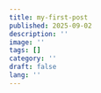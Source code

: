 ```yaml
---
title: my-first-post
published: 2025-09-02
description: ''
image: ''
tags: []
category: ''
draft: false 
lang: ''
---
```

